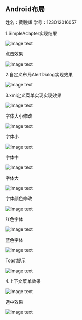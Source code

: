 ## **Android布局**
姓名：黄毅辉    学号：123012016057

1.SimpleAdapter实现结果
  
![Image text](https://github.com/blazejack/work1/raw/master/photo/three/1.0.png)

点击效果

![Image text](https://github.com/blazejack/work1/raw/master/photo/three/1.1.png)

2.自定义布局AlertDialog实现效果

![Image text](https://github.com/blazejack/work1/raw/master/photo/three/2.0.png)

3.xml定义菜单实现实现效果

![Image text](https://github.com/blazejack/work1/raw/master/photo/three/3.0.png)

字体大小修改

![Image text](https://github.com/blazejack/work1/raw/master/photo/three/3.1.0.png)

字体小

![Image text](https://github.com/blazejack/work1/raw/master/photo/three/3.1.1.png)

字体中

![Image text](https://github.com/blazejack/work1/raw/master/photo/three/3.1.2.png)

字体大

![Image text](https://github.com/blazejack/work1/raw/master/photo/three/3.1.3.png)

字体颜色修改

![Image text](https://github.com/blazejack/work1/raw/master/photo/three/3.3.0.png)

红色字体

![Image text](https://github.com/blazejack/work1/raw/master/photo/three/3.3.1.png)

蓝色字体

![Image text](https://github.com/blazejack/work1/raw/master/photo/three/3.3.2.png)

Toast提示

![Image text](https://github.com/blazejack/work1/raw/master/photo/three/3.2.png)

4.上下文菜单效果

![Image text](https://github.com/blazejack/work1/raw/master/photo/three/4.0.png)

选中效果

![Image text](https://github.com/blazejack/work1/raw/master/photo/three/4.1.png)
